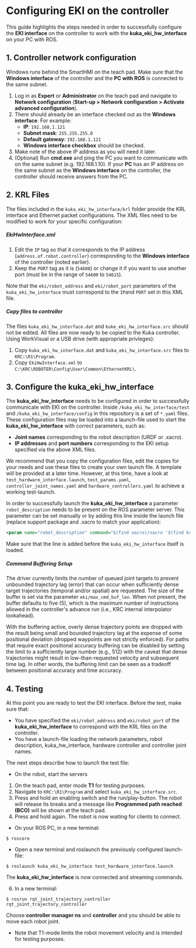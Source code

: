 # Configuring EKI on the controller

This guide highlights the steps needed in order to successfully configure the **EKI interface** on the controller to work with the **kuka_eki_hw_interface** on your PC with ROS.

## 1. Controller network configuration

Windows runs behind the SmartHMI on the teach pad. Make sure that the **Windows interface** of the controller and the **PC with ROS** is connected to the same subnet.

1. Log in as **Expert** or **Administrator** on the teach pad and navigate to **Network configuration** (**Start-up > Network configuration > Activate advanced configuration**).
2. There should already be an interface checked out as the **Windows interface**. For example:
   * **IP**: `192.168.1.121`
   * **Subnet mask**: `255.255.255.0`
   * **Default gateway**: `192.168.1.121`
   * **Windows interface checkbox** should be checked.
3. Make note of the above IP address as you will need it later.
4. (Optional) Run **cmd.exe** and ping the PC you want to communicate with on the same subnet (e.g. 192.168.1.10).  If your **PC** has an IP address on the same subnet as the **Windows interface** on the controller, the controller should receive answers from the PC.

## 2. KRL Files

The files included in the `kuka_eki_hw_interface/krl` folder provide the KRL interface and Ethernet packet configurations.  The XML files need to be modified to work for your specific configuration:

##### EkiHwInterface.xml
1. Edit the `IP` tag so that it corresponds to the IP address (`address.of.robot.controller`) corresponding to the **Windows interface** of the controller (noted earlier).
2. Keep the `PORT` tag as it is (`54600`) or change it if you want to use another port (must be in the range of `54600` to `54615`).

Note that the `eki/robot_address` and `eki/robot_port` parameters of the `kuka_eki_hw_interface` must correspond to the `IP`and `PORT` set in this XML file.

##### Copy files to controller
The files `kuka_eki_hw_interface.dat` and `kuke_eki_hw_interface.src` should not be edited. All files are now ready to be copied to the Kuka controller.  Using WorkVisual or a USB drive (with appropriate privleges):

1. Copy `kuka_eki_hw_interface.dat` and `kuka_eki_hw_interface.src` files to `KRC:\R1\Program`.
2. Copy `EkiHwInterface.xml` to `C:\KRC\ROBOTER\Config\User\Common\EthernetKRL\`.

## 3. Configure the kuka_eki_hw_interface
The **kuka_eki_hw_interface** needs to be configured in order to successfully communicate with EKI on the controller. Inside `/kuka_eki_hw_interface/test` and `/kuka_eki_hw_interface/config` in this repository is a set of `*.yaml` files. These configuration files may be loaded into a launch-file used to start the **kuka_eki_hw_interface** with correct parameters, such as:

* **Joint names** corresponding to the robot description (URDF or .xacro).
* **IP addresses** and **port numbers** corresponding to the EKI setup specified via the above XML files.

We recommend that you copy the configuration files, edit the copies for your needs and use these files to create your own launch file. A template will be provided at a later time. However, at this time, have a look at `test_hardware_interface.launch`, `test_params.yaml`, `controller_joint_names.yaml` and `hardware_controllers.yaml` to achieve a working test-launch.

In order to successfully launch the **kuka_eki_hw_interface** a parameter `robot_description` needs to be present on the ROS parameter server. This parameter can be set manually or by adding this line inside the launch file (replace support package and .xacro to match your application):

```xml
<param name="robot_description" command="$(find xacro)/xacro '$(find kuka_kr6_support)/urdf/kr6r900sixx.xacro'"/>
```

Make sure that the line is added before the `kuka_eki_hw_interface` itself is loaded.

##### Command Buffering Setup
The driver currently limits the number of queued joint targets to prevent unbounded trajectory lag (error) that can occur when sufficiently dense target trajectories (temporal and/or spatial) are requested.  The size of the buffer is set via the parameter `eki/max_cmd_buf_len`.  When not present, the buffer defaults to five (5), which is the maximum number of instructions allowed in the controller's advance run (i.e., KRC internal interpolator lookahead).

With the buffering active, overly dense trajectory points are dropped with the result being small and bounded trajectory lag at the expense of some positional deviation (dropped waypoints are not strictly enforced).  For paths that require exact positional accuracy buffering can be disabled by setting the limit to a sufficiently large number (e.g., 512) with the caveat that dense trajectories might result in low-than-requested velocity and subsequent time lag.  In other words, the buffering limit can be seen as a tradeoff between positional accuracy and time accuracy.

## 4. Testing
At this point you are ready to test the EKI interface. Before the test, make sure that:

* You have specified the `eki/robot_address` and `eki/robot_port` of the **kuka_eki_hw_interface** to correspond with the KRL files on the controller.
* You have a launch-file loading the network parameters, robot description, kuka_hw_interface, hardware controller and controller joint names.

The next steps describe how to launch the test file:

* On the robot, start the servers

1. On the teach pad, enter mode **T1** for testing purposes.
2. Navigate to `KRC:\R1\Program` and select `kuka_eki_hw_interface.src`.
3. Press and hold an enabling switch and the run/play-button. The robot will release its breaks and a message like **Programmed path reached (BCO)** will be shown at the teach pad.
4. Press and hold again. The robot is now waiting for clients to connect.

* On your ROS PC, in a new terminal:

```
$ roscore
```

* Open a new terminal and roslaunch the previously configured launch-file:

```
$ roslaunch kuka_eki_hw_interface test_hardware_interface.launch
```

The **kuka_eki_hw_interface** is now connected and streaming commands.

6. In a new terminal:

```
$ rosrun rqt_joint_trajectory_controller rqt_joint_trajectory_controller
```

Choose **controller manager ns** and **controller** and you should be able to move each robot joint.

* Note that T1-mode limits the robot movement velocity and is intended for testing purposes.

